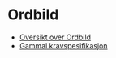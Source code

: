 # Ordbild
 
- [Oversikt over Ordbild](OversiktOverOrdbild.md)
- [Gammal kravspesifikasjon](GammalKravspesifikasjon.md)
